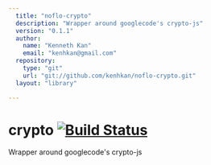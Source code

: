 ```yaml
---
  title: "noflo-crypto"
  description: "Wrapper around googlecode's crypto-js"
  version: "0.1.1"
  author: 
    name: "Kenneth Kan"
    email: "kenhkan@gmail.com"
  repository: 
    type: "git"
    url: "git://github.com/kenhkan/noflo-crypto.git"
  layout: "library"

---
```

# crypto [![Build Status](https://secure.travis-ci.org/kenhkan/noflo-crypto.png?branch=master)](http://travis-ci.org/kenhkan/noflo-crypto)

Wrapper around googlecode's crypto-js
